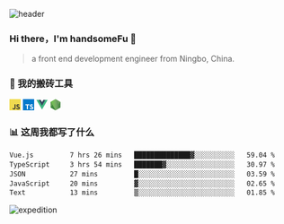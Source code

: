 ![header](https://raw.githubusercontent.com/fzq1998/fzq1998/master/header.png)

### Hi there，I'm handsomeFu 👋

> a front end development engineer from Ningbo, China.

### 🔧 我的搬砖工具
<code><img height="20" src="https://raw.githubusercontent.com/github/explore/80688e429a7d4ef2fca1e82350fe8e3517d3494d/topics/javascript/javascript.png" alt="javascript"></code>
<code><img height="20" src="https://raw.githubusercontent.com/github/explore/80688e429a7d4ef2fca1e82350fe8e3517d3494d/topics/typescript/typescript.png" alt="typescript"></code>
<code><img height="20" src="https://raw.githubusercontent.com/github/explore/80688e429a7d4ef2fca1e82350fe8e3517d3494d/topics/vue/vue.png" alt="vue"></code>
<code><img height="20" src="https://raw.githubusercontent.com/github/explore/80688e429a7d4ef2fca1e82350fe8e3517d3494d/topics/nodejs/nodejs.png" alt="nodejs"></code>



### 📊 这周我都写了什么
<!--START_SECTION:waka-->

```txt
Vue.js         7 hrs 26 mins   ██████████████▓░░░░░░░░░░   59.04 %
TypeScript     3 hrs 54 mins   ███████▓░░░░░░░░░░░░░░░░░   30.97 %
JSON           27 mins         █░░░░░░░░░░░░░░░░░░░░░░░░   03.59 %
JavaScript     20 mins         ▓░░░░░░░░░░░░░░░░░░░░░░░░   02.65 %
Text           13 mins         ▒░░░░░░░░░░░░░░░░░░░░░░░░   01.85 %
```

<!--END_SECTION:waka-->


![expedition](https://raw.githubusercontent.com/fzq1998/fzq1998/master/expedition.gif)


